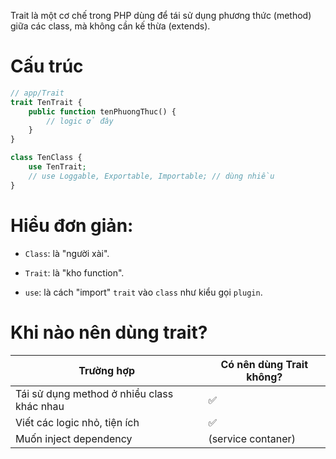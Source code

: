 Trait là một cơ chế trong PHP dùng để tái sử dụng phương thức (method) giữa các class, mà không cần kế thừa (extends).

# Cấu trúc 

```php
// app/Trait
trait TenTrait {
    public function tenPhuongThuc() {
        // logic ở đây
    }
}

class TenClass {
    use TenTrait;
    // use Loggable, Exportable, Importable; // dùng nhiều
}
```

# **Hiểu đơn giản:**

- `Class`: là "người xài".

- `Trait`: là "kho function".

- `use`: là cách "import" `trait` vào `class` như kiểu gọi `plugin`.

# Khi nào nên dùng trait?

| Trường hợp                                 | Có nên dùng Trait không? |
| ------------------------------------------ | ------------------------ |
| Tái sử dụng method ở nhiều class khác nhau | ✅                        |
| Viết các logic nhỏ, tiện ích               | ✅                        |
| Muốn inject dependency                     | (service contaner)       |